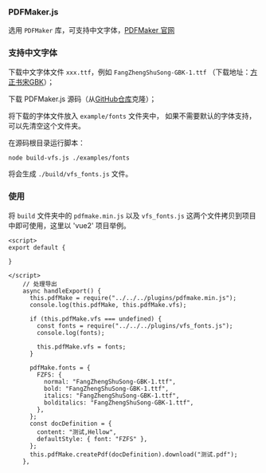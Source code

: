 ### PDFMaker.js

选用 `PDFMaker` 库，可支持中文字体，[PDFMaker 官网](http://pdfmake.org/)

### 支持中文字体

下载中文字体文件 `xxx.ttf`，例如 `FangZhengShuSong-GBK-1.ttf` （下载地址：[方正书宋GBK](https://fileres.fonts.net.cn/font-31610.zip?response-content-disposition=attachment%3Bfilename%3D%22FangZhengShuSong-GBK.zip%22&auth_key=1740965396-67c505d827f912x02471128-0-c94a47277173e39672c10853f30409ba)）；

下载 PDFMaker.js 源码（从[GitHub仓库](https://github.com/bpampuch/pdfmake)克隆）；

将下载的字体文件放入 `example/fonts` 文件夹中， 如果不需要默认的字体支持，可以先清空这个文件夹。

在源码根目录运行脚本：

```bash
node build-vfs.js ./examples/fonts
```

将会生成 `./build/vfs_fonts.js` 文件。


### 使用

将 `build` 文件夹中的 `pdfmake.min.js`  以及 `vfs_fonts.js` 这两个文件拷贝到项目中即可使用，这里以 'vue2' 项目举例。

```vue
<script>
export default {

}

</script>
    // 处理导出
    async handleExport() {
      this.pdfMake = require("../../../plugins/pdfmake.min.js");
      console.log(this.pdfMake, this.pdfMake.vfs);

      if (this.pdfMake.vfs === undefined) {
        const fonts = require("../../../plugins/vfs_fonts.js");
        console.log(fonts);

        this.pdfMake.vfs = fonts;
      }

      pdfMake.fonts = {
        FZFS: {
          normal: "FangZhengShuSong-GBK-1.ttf",
          bold: "FangZhengShuSong-GBK-1.ttf",
          italics: "FangZhengShuSong-GBK-1.ttf",
          bolditalics: "FangZhengShuSong-GBK-1.ttf",
        },
      };
      const docDefinition = {
        content: "测试,Hellow",
        defaultStyle: { font: "FZFS" },
      };
      this.pdfMake.createPdf(docDefinition).download("测试.pdf");
    },

```

